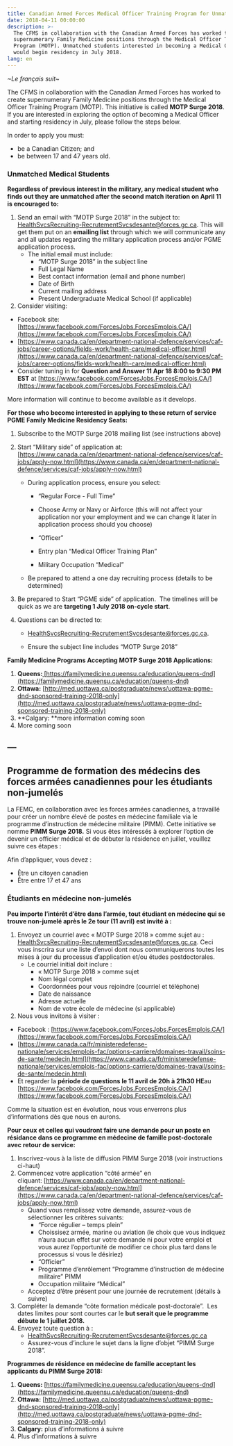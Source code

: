 ```yaml
---
title: Canadian Armed Forces Medical Officer Training Program for Unmatched Students
date: 2018-04-11 00:00:00
description: >-
  The CFMS in collaboration with the Canadian Armed Forces has worked to create
  supernumerary Family Medicine positions through the Medical Officer Training
  Program (MOTP). Unmatched students interested in becoming a Medical Officer
  would begin residency in July 2018.
lang: en
---
```


*~Le fran&ccedil;ais suit~*

The CFMS in collaboration with the Canadian Armed Forces has worked to create supernumerary Family Medicine positions through the Medical Officer Training Program (MOTP). This initiative is called **MOTP Surge 2018**. If you are interested in exploring the option of becoming a Medical Officer and starting residency in July, please follow the steps below.

In order to apply you must:

* be a Canadian Citizen; and
* be between 17 and 47 years old.

### Unmatched Medical Students

**Regardless of previous interest in the military, any medical student who finds out they are unmatched after the second match iteration on April 11 is encouraged to:**

1. Send an email with “MOTP Surge 2018” in the subject to: [HealthSvcsRecruiting-RecrutementSvcsdesante@forces.gc.ca](javascript:void(location.href='mailto:'+String.fromCharCode(72,101,97,108,116,104,83,118,99,115,82,101,99,114,117,105,116,105,110,103,45,82,101,99,114,117,116,101,109,101,110,116,83,118,99,115,100,101,115,97,110,116,101,64,102,111,114,99,101,115,46,103,99,46,99,97))). This will get them put on an **emailing list** through which we will communicate any and all updates regarding the military application process and/or PGME application process.
   * The initial email must include:
     * “MOTP Surge 2018” in the subject line
     * Full Legal Name
     * Best contact information (email and phone number)
     * Date of Birth
     * Current mailing address
     * Present Undergraduate Medical School (if applicable)
2. Consider visiting:

* Facebook site: [https://www.facebook.com/ForcesJobs.ForcesEmplois.CA/](https://www.facebook.com/ForcesJobs.ForcesEmplois.CA/)
* [https://www.canada.ca/en/department-national-defence/services/caf-jobs/career-options/fields-work/health-care/medical-officer.html](https://www.canada.ca/en/department-national-defence/services/caf-jobs/career-options/fields-work/health-care/medical-officer.html)
* Consider tuning in for **Question and Answer 11 Apr 18 8:00 to 9:30 PM EST** at [https://www.facebook.com/ForcesJobs.ForcesEmplois.CA/](https://www.facebook.com/ForcesJobs.ForcesEmplois.CA/)

More information will continue to become available as it develops.

**For those who become interested in applying to these return of service PGME Family Medicine Residency Seats:**

1. Subscribe to the MOTP Surge 2018 mailing list (see instructions above)
2. Start “Military side” of application at: [https://www.canada.ca/en/department-national-defence/services/caf-jobs/apply-now.html](https://www.canada.ca/en/department-national-defence/services/caf-jobs/apply-now.html)
   * During application process, ensure you select:
     * “Regular Force - Full Time”
     * Choose Army or Navy or Airforce (this will not affect your application nor your employment and we can change it later in application process should you choose)

     * “Officer”

     * Entry plan “Medical Officer Training Plan”

     * Military Occupation “Medical”
   * Be prepared to attend a one day recruiting process (details to be determined)
3. Be prepared to Start “PGME side” of application.&nbsp; The timelines will be quick as we are **targeting 1 July 2018 on-cycle start**.
4. Questions can be directed to:

   * [HealthSvcsRecruiting-RecrutementSvcsdesante@forces.gc.ca](javascript:void(location.href='mailto:'+String.fromCharCode(72,101,97,108,116,104,83,118,99,115,82,101,99,114,117,105,116,105,110,103,45,82,101,99,114,117,116,101,109,101,110,116,83,118,99,115,100,101,115,97,110,116,101,64,102,111,114,99,101,115,46,103,99,46,99,97))).

   * Ensure the subject line includes “MOTP Surge 2018”

**Family Medicine Programs Accepting MOTP Surge 2018 Applications:**

1. **Queens:[&nbsp;](https://familymedicine.queensu.ca/education/queens-dnd)**[https://familymedicine.queensu.ca/education/queens-dnd](https://familymedicine.queensu.ca/education/queens-dnd)
2. **Ottawa:** [http://med.uottawa.ca/postgraduate/news/uottawa-pgme-dnd-sponsored-training-2018-only](http://med.uottawa.ca/postgraduate/news/uottawa-pgme-dnd-sponsored-training-2018-only)
3. **Calgary:&nbsp;**more information coming soon
4. More coming soon

## —

## Programme de formation des m&eacute;decins des forces arm&eacute;es canadiennes pour les &eacute;tudiants non-jumel&eacute;s

La FEMC, en collaboration avec les forces arm&eacute;es canadiennes, a travaill&eacute; pour cr&eacute;er un nombre &eacute;lev&eacute; de postes en m&eacute;decine familiale via le programme d’instruction de m&eacute;decine militaire (PIMM). Cette initiative se nomme **PIMM Surge 2018.** Si vous &ecirc;tes int&eacute;ress&eacute;s &agrave; explorer l’option de devenir un officier m&eacute;dical et de d&eacute;buter la r&eacute;sidence en juillet, veuillez suivre ces &eacute;tapes :

Afin d’appliquer, vous devez :

* &Ecirc;tre un citoyen canadien
* &Ecirc;tre entre 17 et 47 ans

### &Eacute;tudiants en m&eacute;decine non-jumel&eacute;s

**Peu importe l’int&eacute;r&ecirc;t d’&ecirc;tre dans l’arm&eacute;e, tout &eacute;tudiant en m&eacute;decine qui se trouve non-jumel&eacute; apr&egrave;s le 2e tour (11 avril) est invit&eacute; &agrave; :**

1. Envoyez un courriel avec &laquo; MOTP Surge 2018 &raquo; comme sujet au : [HealthSvcsRecruiting-RecrutementSvcsdesante@forces.gc.ca](javascript:void(location.href='mailto:'+String.fromCharCode(72,101,97,108,116,104,83,118,99,115,82,101,99,114,117,105,116,105,110,103,45,82,101,99,114,117,116,101,109,101,110,116,83,118,99,115,100,101,115,97,110,116,101,64,102,111,114,99,101,115,46,103,99,46,99,97))). Ceci vous inscrira sur une liste d’envoi dont nous communiquerons toutes les mises &agrave; jour du processus d’application et/ou &eacute;tudes postdoctorales.
   * Le courriel initial doit inclure :
     * &laquo; MOTP Surge 2018 &raquo; comme sujet
     * Nom l&eacute;gal complet
     * Coordonn&eacute;es pour vous rejoindre (courriel et t&eacute;l&eacute;phone)
     * Date de naissance
     * Adresse actuelle
     * Nom de votre &eacute;cole de m&eacute;decine (si applicable)
2. Nous vous invitons &agrave; visiter :

* Facebook : [https://www.facebook.com/ForcesJobs.ForcesEmplois.CA/](https://www.facebook.com/ForcesJobs.ForcesEmplois.CA/)
* [https://www.canada.ca/fr/ministeredefense-nationale/services/emplois-fac/options-carriere/domaines-travail/soins-de-sante/medecin.html](https://www.canada.ca/fr/ministeredefense-nationale/services/emplois-fac/options-carriere/domaines-travail/soins-de-sante/medecin.html)
* Et regarder la **p&eacute;riode de questions le 11 avril de 20h &agrave; 21h30 HE**au [https://www.facebook.com/ForcesJobs.ForcesEmplois.CA/](https://www.facebook.com/ForcesJobs.ForcesEmplois.CA/)

Comme la situation est en &eacute;volution, nous vous enverrons plus d’informations d&egrave;s que nous en aurons.&nbsp;

**Pour ceux et celles qui voudront faire une demande pour un poste en r&eacute;sidance dans ce programme en m&eacute;decine de famille post-doctorale avec retour de service:**

1. Inscrivez-vous &agrave; la liste de diffusion PIMM Surge 2018 (voir instructions ci-haut)&nbsp;
2. Commencez votre application “c&ocirc;t&eacute; arm&eacute;e” en cliquant:&nbsp;[https://www.canada.ca/en/department-national-defence/services/caf-jobs/apply-now.html](https://www.canada.ca/en/department-national-defence/services/caf-jobs/apply-now.html)
   * Quand vous remplissez votre demande, assurez-vous de s&eacute;lectionner les crit&egrave;res suivants:&nbsp;
     * “Force r&eacute;gulier – temps plein”
     * Choissisez arm&eacute;e, marine ou aviation (le choix que vous indiquez n’aura aucun effet sur votre demande ni pour votre emploi et vous aurez l’opportunit&eacute; de modifier ce choix plus tard dans le processus si vous le d&eacute;siriez)&nbsp;
     * “Officier”
     * Programme d’enr&ocirc;lement “Programme d’instruction de m&eacute;decine militaire” PIMM &nbsp;
     * Occupation militaire “M&eacute;dical”
   * Acceptez d’&ecirc;tre pr&eacute;sent pour une journ&eacute;e de recrutement (d&eacute;tails &agrave; suivre) &nbsp;
3. Compl&eacute;ter la demande “c&ocirc;te formation m&eacute;dicale post-doctorale”.&nbsp; Les dates limites pour sont courtes car le **but serait que le programme d&eacute;bute le 1 juillet 2018.**
4. Envoyez toute question &agrave; :
   * [HealthSvcsRecruiting-RecrutementSvcsdesante@forces.gc.ca](javascript:void(location.href='mailto:'+String.fromCharCode(72,101,97,108,116,104,83,118,99,115,82,101,99,114,117,105,116,105,110,103,45,82,101,99,114,117,116,101,109,101,110,116,83,118,99,115,100,101,115,97,110,116,101,64,102,111,114,99,101,115,46,103,99,46,99,97)))
   * Assurez-vous d’inclure le sujet dans la ligne d’objet “PIMM Surge 2018”.

**Programmes de r&eacute;sidence en m&eacute;decine de famille acceptant les applicants du PIMM Surge 2018:**

1. **Queens:&nbsp;**[https://familymedicine.queensu.ca/education/queens-dnd](https://familymedicine.queensu.ca/education/queens-dnd)
2. **Ottawa:** [http://med.uottawa.ca/postgraduate/news/uottawa-pgme-dnd-sponsored-training-2018-only](http://med.uottawa.ca/postgraduate/news/uottawa-pgme-dnd-sponsored-training-2018-only)
3. **Calgary:**&nbsp;plus d’informations &agrave; suivre
4. Plus d’informations &agrave; suivre